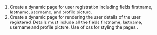 1.	Create a dynamic page for user registration including fields firstname, lastname, username, and profile picture.
2.	Create a dynamic page for rendering the user details of the user registered. Details must include all the fields firstname, lastname, username and profile picture.
 Use of css for styling the pages . 
